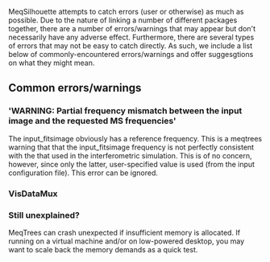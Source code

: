 MeqSilhouette attempts to catch errors (user or otherwise) as much as possible.
Due to the nature of linking a number of different packages together, there are
a number of errors/warnings that may appear but don't necessarily have any adverse
effect. Furthermore, there are several types of errors that may not be easy to catch
directly. As such, we include a list below of commonly-encountered errors/warnings
and offer suggesgtions on what they might mean.


## Common errors/warnings

### 'WARNING: Partial frequency mismatch between the input image and the requested MS frequencies'

The input_fitsimage obviously has a reference frequency. This is a meqtrees warning that that
the input_fitsimage frequency is not perfectly consistent with the that used in the interferometric
simulation. This is of no concern, however, since only the latter, user-specified value is used
(from the input configuration file). This error can be ignored.


### VisDataMux



### Still unexplained?

MeqTrees can crash unexpected if insufficient memory is allocated. If running on a virtual machine and/or on low-powered
desktop, you may want to scale back the memory demands as a quick test.